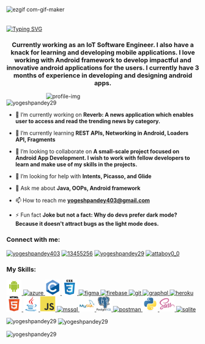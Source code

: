 ![ezgif com-gif-maker](https://user-images.githubusercontent.com/39917179/193994864-bd54d815-c3e0-4e62-81d7-f6916bc4152a.gif)
<br>
<br>
<br>
[![Typing SVG](https://readme-typing-svg.demolab.com?font=Bungee+Spice&size=40&duration=3000&pause=1000&color=86F7D0&center=true&vCenter=true&width=1500&lines=%F0%9F%91%8B+Hi+%2C+I+am+Yogesh+Pandey%F0%9F%91%8B;Welcome+to+my+GitHub+profile;IoT+SWE+%7C%7C+Android+App+Developer)](https://git.io/typing-svg)
<h3 align="center">Currently working as an IoT Software Engineer. I also have a knack for learning and developing mobile applications. I love working with Android framework to develop impactful and innovative android applications for the users. I currently have 3 months of experience in developing and designing android apps.</h3>
<img align="right" alt="profile-img" width="400" src="https://camo.githubusercontent.com/8bf6f6d78abc81fcf9c49f10649423e73ea44bc248e83aaae8759d401c829a84/68747470733a2f2f70687973696373677572756b756c2e66696c65732e776f726470726573732e636f6d2f323031392f30322f6368617261637465722d312e676966">



<p align="left"> <img src="https://komarev.com/ghpvc/?username=yogeshpandey29&label=Profile%20views&color=0e75b6&style=flat" alt="yogeshpandey29" /> </p>

- 🔭 I’m currently working on **Reverb: A news application which enables user to access and read the trending news by category.**

- 🌱 I’m currently learning **REST APIs, Networking in Android, Loaders API, Fragments**

- 👯 I’m looking to collaborate on **A small-scale project focused on Android App Development. I wish to work with fellow developers to learn and make use of my skills in the projects.**

- 🤝 I’m looking for help with **Intents, Picasso, and Glide**

- 💬 Ask me about **Java, OOPs, Android framework**

- 📫 How to reach me **yogeshpandey403@gmail.com**

- ⚡ Fun fact **Joke but not a fact: Why do devs prefer dark mode? Because it doesn't attract bugs as the light mode does.**

<h3 align="left">Connect with me:</h3>
<p align="left">
<a href="https://linkedin.com/in/yogeshpandey403" target="blank"><img align="center" src="https://raw.githubusercontent.com/rahuldkjain/github-profile-readme-generator/master/src/images/icons/Social/linked-in-alt.svg" alt="yogeshpandey403" height="30" width="40" /></a>
<a href="https://stackoverflow.com/users/13455256" target="blank"><img align="center" src="https://raw.githubusercontent.com/rahuldkjain/github-profile-readme-generator/master/src/images/icons/Social/stack-overflow.svg" alt="13455256" height="30" width="40" /></a>
<a href="https://fb.com/yogeshpandey29" target="blank"><img align="center" src="https://raw.githubusercontent.com/rahuldkjain/github-profile-readme-generator/master/src/images/icons/Social/facebook.svg" alt="yogeshpandey29" height="30" width="40" /></a>
<a href="https://instagram.com/attaboy0_0" target="blank"><img align="center" src="https://raw.githubusercontent.com/rahuldkjain/github-profile-readme-generator/master/src/images/icons/Social/instagram.svg" alt="attaboy0_0" height="30" width="40" /></a>
</p>

<h3 align="left">My Skills:</h3>
<p align="left"> <a href="https://developer.android.com" target="_blank" rel="noreferrer"> <img src="https://raw.githubusercontent.com/devicons/devicon/master/icons/android/android-original-wordmark.svg" alt="android" width="40" height="40"/> </a> <a href="https://azure.microsoft.com/en-in/" target="_blank" rel="noreferrer"> <img src="https://www.vectorlogo.zone/logos/microsoft_azure/microsoft_azure-icon.svg" alt="azure" width="40" height="40"/> </a> <a href="https://www.cprogramming.com/" target="_blank" rel="noreferrer"> <img src="https://raw.githubusercontent.com/devicons/devicon/master/icons/c/c-original.svg" alt="c" width="40" height="40"/> </a> <a href="https://www.w3schools.com/css/" target="_blank" rel="noreferrer"> <img src="https://raw.githubusercontent.com/devicons/devicon/master/icons/css3/css3-original-wordmark.svg" alt="css3" width="40" height="40"/> </a> <a href="https://www.figma.com/" target="_blank" rel="noreferrer"> <img src="https://www.vectorlogo.zone/logos/figma/figma-icon.svg" alt="figma" width="40" height="40"/> </a> <a href="https://firebase.google.com/" target="_blank" rel="noreferrer"> <img src="https://www.vectorlogo.zone/logos/firebase/firebase-icon.svg" alt="firebase" width="40" height="40"/> </a> <a href="https://git-scm.com/" target="_blank" rel="noreferrer"> <img src="https://www.vectorlogo.zone/logos/git-scm/git-scm-icon.svg" alt="git" width="40" height="40"/> </a> <a href="https://graphql.org" target="_blank" rel="noreferrer"> <img src="https://www.vectorlogo.zone/logos/graphql/graphql-icon.svg" alt="graphql" width="40" height="40"/> </a> <a href="https://heroku.com" target="_blank" rel="noreferrer"> <img src="https://www.vectorlogo.zone/logos/heroku/heroku-icon.svg" alt="heroku" width="40" height="40"/> </a> <a href="https://www.w3.org/html/" target="_blank" rel="noreferrer"> <img src="https://raw.githubusercontent.com/devicons/devicon/master/icons/html5/html5-original-wordmark.svg" alt="html5" width="40" height="40"/> </a> <a href="https://www.java.com" target="_blank" rel="noreferrer"> <img src="https://raw.githubusercontent.com/devicons/devicon/master/icons/java/java-original.svg" alt="java" width="40" height="40"/> </a> <a href="https://developer.mozilla.org/en-US/docs/Web/JavaScript" target="_blank" rel="noreferrer"> <img src="https://raw.githubusercontent.com/devicons/devicon/master/icons/javascript/javascript-original.svg" alt="javascript" width="40" height="40"/> </a> <a href="https://www.microsoft.com/en-us/sql-server" target="_blank" rel="noreferrer"> <img src="https://www.svgrepo.com/show/303229/microsoft-sql-server-logo.svg" alt="mssql" width="40" height="40"/> </a> <a href="https://www.mysql.com/" target="_blank" rel="noreferrer"> <img src="https://raw.githubusercontent.com/devicons/devicon/master/icons/mysql/mysql-original-wordmark.svg" alt="mysql" width="40" height="40"/> </a> <a href="https://www.postgresql.org" target="_blank" rel="noreferrer"> <img src="https://raw.githubusercontent.com/devicons/devicon/master/icons/postgresql/postgresql-original-wordmark.svg" alt="postgresql" width="40" height="40"/> </a> <a href="https://postman.com" target="_blank" rel="noreferrer"> <img src="https://www.vectorlogo.zone/logos/getpostman/getpostman-icon.svg" alt="postman" width="40" height="40"/> </a> <a href="https://www.python.org" target="_blank" rel="noreferrer"> <img src="https://raw.githubusercontent.com/devicons/devicon/master/icons/python/python-original.svg" alt="python" width="40" height="40"/> </a> <a href="https://sass-lang.com" target="_blank" rel="noreferrer"> <img src="https://raw.githubusercontent.com/devicons/devicon/master/icons/sass/sass-original.svg" alt="sass" width="40" height="40"/> </a> <a href="https://www.sqlite.org/" target="_blank" rel="noreferrer"> <img src="https://www.vectorlogo.zone/logos/sqlite/sqlite-icon.svg" alt="sqlite" width="40" height="40"/> </a> </p>

<p><img align="left" src="https://github-readme-stats.vercel.app/api/top-langs?username=yogeshpandey29&show_icons=true&locale=en&layout=compact" alt="yogeshpandey29" /></p>

<p>&nbsp;<img align="center" src="https://github-readme-stats.vercel.app/api?username=yogeshpandey29&show_icons=true&locale=en" alt="yogeshpandey29" /></p>

<p><img align="center" src="https://github-readme-streak-stats.herokuapp.com/?user=yogeshpandey29&" alt="yogeshpandey29" /></p>
